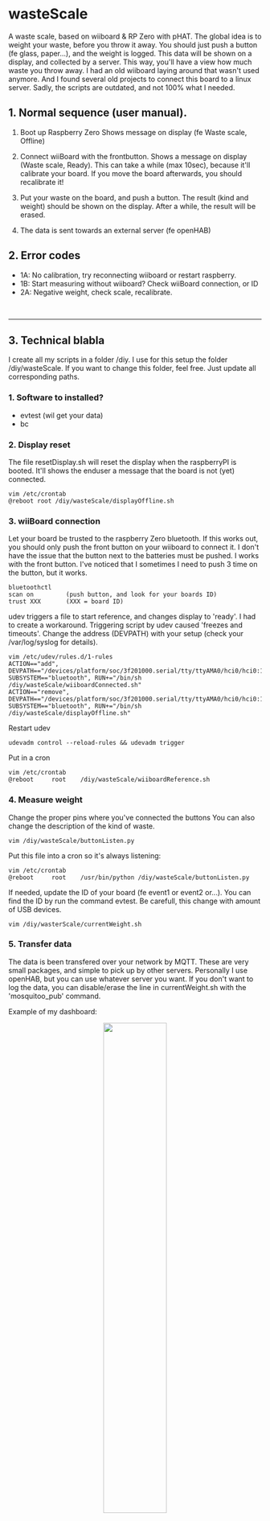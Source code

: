 # wasteScale
A waste scale, based on wiiboard &amp; RP Zero with pHAT. The global idea is to weight your waste, before you throw it away. You should just push a button (fe glass, paper...), and the weight is logged. This data will be shown on a display, and collected by a server. This way, you'll have a view how much waste you throw away.
I had an old wiiboard laying around that wasn't used anymore. And I found several old projects to connect this board to a linux server. Sadly, the scripts are outdated, and not 100% what I needed.


## 1. Normal sequence (user manual).

1. Boot up Raspberry Zero
   Shows message on display (fe Waste scale, Offline)

2. Connect wiiBoard with the frontbutton. 
   Shows a message on display (Waste scale, Ready). This can take a while (max 10sec), because it'll calibrate your board.
   If you move the board afterwards, you should recalibrate it! 

3. Put your waste on the board, and push a button.
   The result (kind and weight) should be shown on the display.
   After a while, the result will be erased.

4. The data is sent towards an external server (fe openHAB)


## 2. Error codes
- 1A:	No calibration, try reconnecting wiiboard or restart raspberry.
- 1B: Start measuring without wiiboard? Check wiiBoard connection, or ID
- 2A: Negative weight, check scale, recalibrate.

<br>

---

## 3. Technical blabla
I create all my scripts in a folder /diy. I use for this setup the folder /diy/wasteScale. 
If you want to change this folder, feel free. Just update all corresponding paths.

### 1. Software to installed?
   - evtest (wil get your data)
   - bc 

### 2. Display reset
The file resetDisplay.sh will reset the display when the raspberryPI is booted. It'll shows the enduser a message that the board is not (yet) connected.

```
vim /etc/crontab
@reboot root /diy/wasteScale/displayOffline.sh 
```

### 3. wiiBoard connection
Let your board be trusted to the raspberry Zero bluetooth. If this works out, you should only push the front button on your wiiboard to connect it. I don't have the issue that the button next to the batteries must be pushed. I works with the front button.
I've noticed that I sometimes I need to push 3 time on the button, but it works.

```
bluetoothctl
scan on   		(push button, and look for your boards ID)
trust XXX 		(XXX = board ID)
```

udev triggers a file to start reference, and changes display to 'ready'.
I had to create a workaround. Triggering script by udev caused 'freezes and timeouts'.
Change the address (DEVPATH) with your setup (check your /var/log/syslog for details).

```
vim /etc/udev/rules.d/1-rules
ACTION=="add", DEVPATH=="/devices/platform/soc/3f201000.serial/tty/ttyAMA0/hci0/hci0:11", SUBSYSTEM=="bluetooth", RUN+="/bin/sh /diy/wasteScale/wiiboardConnected.sh"
ACTION=="remove", DEVPATH=="/devices/platform/soc/3f201000.serial/tty/ttyAMA0/hci0/hci0:11", SUBSYSTEM=="bluetooth", RUN+="/bin/sh /diy/wasteScale/displayOffline.sh"
```

Restart udev

```
udevadm control --reload-rules && udevadm trigger
```

Put in a cron 

```
vim /etc/crontab
@reboot		root	/diy/wasteScale/wiiboardReference.sh 
```

### 4. Measure weight
Change the proper pins where you've connected the buttons
You can also change the description of the kind of waste.

```
vim /diy/wasteScale/buttonListen.py
```

Put this file into a cron so it's always listening:

```
vim /etc/crontab
@reboot		root	/usr/bin/python /diy/wasteScale/buttonListen.py
```

If needed, update the ID of your board (fe event1 or event2 or...).
You can find the ID by run the command evtest. Be carefull, this change with amount of USB devices.

```
vim /diy/wasterScale/currentWeight.sh
```
  


### 5. Transfer data

The data is been transfered over your network by MQTT. These are very small packages, and simple to pick up by other servers. Personally I use openHAB, but you can use whatever server you want. If you don't want to log the data, you can disable/erase the line in currentWeight.sh with the 'mosquitoo_pub' command. 

Example of my dashboard:
<p align="center">
<img src="https://user-images.githubusercontent.com/22466675/156196749-e7f0e3bd-a963-48a3-a426-beae8b0af28f.png" width="50%" />
</p>

To install MQTT, just install mosquitto on your raspberry:

```
sudo apt install mosquitto mosquitto-clients
sudo systemctl start mosquitto
sudo systemctl daemon-reload
sudo systemctl enable mosquitto
```

You can test it with following command. The listener will stop once you reboot the RP, or if you kill the command manually.

```
mosquitto_sub -v -h broker_ip -p 1883 -t '#' & 
mosquitto_pub -h localhost -t TEST -m 123321
mosquitto_pub -h localhost -t TEST -m 15
mosquitto_pub -h localhost -t TEST2 -m 5
```



## 4. Documentation

Tools that give a good idea if your setup is working:
- bluetoothctl, fe ```bluetoothctl``` > ```scan on```
- evtest, fe ```evtest /dev/input/event1```
- xwiishow, , fe ```xwiishow list```, followed by ```xwiishow 1```
- Check your logs for wasteScale, fe ```grep wasteScale /var/log/syslog```

  


## 5. ToDo
- [ ] create hardware box
- [ ] Clean up code
- [ ] Make more flexible to installation path? Something else then /diy/.
- [ ] Find a better way for initial calibration, based on UDEV
- [ ] Clear screen before shutdown? Else always 'Ready/offline/...'?
- [ ] check for auto disconnect? Save batteries wiiboard!?
- [ ] Log battery levels?
- [ ] Doublecheck the weight values, seems to have a difference when weight is left, middle or right? I've got the feeling that his can be improved somehow.
